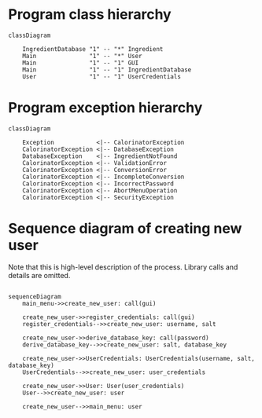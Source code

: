 
# Program class hierarchy


```mermaid
classDiagram
    
    IngredientDatabase "1" -- "*" Ingredient
    Main               "1" -- "*" User
    Main               "1" -- "1" GUI
    Main               "1" -- "1" IngredientDatabase
    User               "1" -- "1" UserCredentials
```

# Program exception hierarchy

```mermaid
classDiagram
    
    Exception            <|-- CalorinatorException
    CalorinatorException <|-- DatabaseException 
    DatabaseException    <|-- IngredientNotFound
    CalorinatorException <|-- ValidationError 
    CalorinatorException <|-- ConversionError 
    CalorinatorException <|-- IncompleteConversion 
    CalorinatorException <|-- IncorrectPassword 
    CalorinatorException <|-- AbortMenuOperation 
    CalorinatorException <|-- SecurityException 
```

# Sequence diagram of creating new user

Note that this is high-level description of the process. Library calls and details are omitted. 

```mermaid

sequenceDiagram
    main_menu->>create_new_user: call(gui)
    
    create_new_user->>register_credentials: call(gui)
    register_credentials-->>create_new_user: username, salt
    
    create_new_user->>derive_database_key: call(password)
    derive_database_key-->>create_new_user: salt, database_key

    create_new_user->>UserCredentials: UserCredentials(username, salt, database_key)
    UserCredentials-->>create_new_user: user_credentials
    
    create_new_user->>User: User(user_credentials)
    User-->>create_new_user: user

    create_new_user-->>main_menu: user
```
